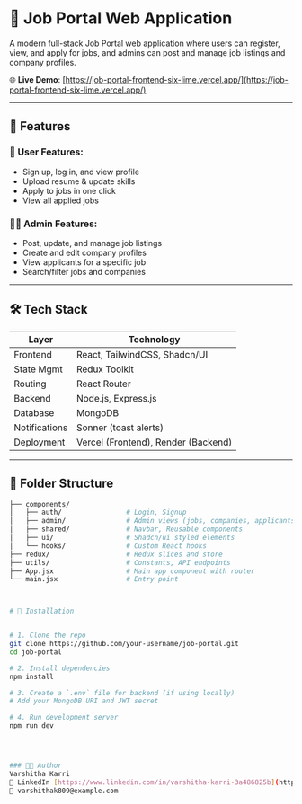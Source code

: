 # 💼 Job Portal Web Application

A modern full-stack Job Portal web application where users can register, view, and apply for jobs, and admins can post and manage job listings and company profiles.

🌐 **Live Demo**: [https://job-portal-frontend-six-lime.vercel.app/](https://job-portal-frontend-six-lime.vercel.app/)

---

## 🚀 Features

### 👥 User Features:
- Sign up, log in, and view profile
- Upload resume & update skills
- Apply to jobs in one click
- View all applied jobs

### 🧑‍💼 Admin Features:
- Post, update, and manage job listings
- Create and edit company profiles
- View applicants for a specific job
- Search/filter jobs and companies

---

## 🛠️ Tech Stack

| Layer        | Technology                         |
|--------------|-------------------------------------|
| Frontend     | React, TailwindCSS, Shadcn/UI       |
| State Mgmt   | Redux Toolkit                       |
| Routing      | React Router                        |
| Backend      | Node.js, Express.js                 |
| Database     | MongoDB                             |
| Notifications| Sonner (toast alerts)               |
| Deployment   | Vercel (Frontend), Render (Backend) |

---

## 🧩 Folder Structure

```bash
├── components/
│   ├── auth/                # Login, Signup
│   ├── admin/               # Admin views (jobs, companies, applicants)
│   ├── shared/              # Navbar, Reusable components
│   ├── ui/                  # Shadcn/ui styled elements
│   └── hooks/               # Custom React hooks
├── redux/                   # Redux slices and store
├── utils/                   # Constants, API endpoints
├── App.jsx                  # Main app component with router
└── main.jsx                 # Entry point



# 🔧 Installation


# 1. Clone the repo
git clone https://github.com/your-username/job-portal.git
cd job-portal

# 2. Install dependencies
npm install

# 3. Create a `.env` file for backend (if using locally)
# Add your MongoDB URI and JWT secret

# 4. Run development server
npm run dev




### 👩‍💻 Author
Varshitha Karri
🔗 LinkedIn [https://www.linkedin.com/in/varshitha-karri-3a486825b](https://www.linkedin.com/in/varshitha-karri-3a486825b)
📧 varshithak809@example.com